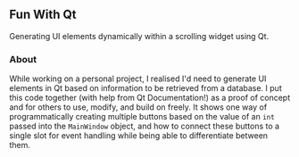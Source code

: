 ## Fun With Qt
Generating UI elements dynamically within a scrolling widget using Qt.

### About

While working on a personal project, I realised I'd need to generate UI elements in Qt based on information to be retrieved from a database. I put this code together (with help from Qt Documentation!) as a proof of concept and for others to use, modify, and build on freely. It shows one way of programmatically creating multiple buttons based on the value of an `int` passed into the `MainWindow` object, and how to connect these buttons to a single slot for event handling while being able to differentiate between them. 
